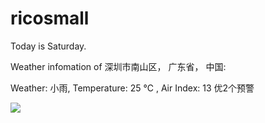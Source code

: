 # ricosmall

Today is Saturday.

Weather infomation of 深圳市南山区， 广东省， 中国: 

Weather: 小雨, Temperature: 25 ℃ , Air Index: 13 优2个预警

<img src="https://github-readme-stats.vercel.app/api?username=ricosmall&show_icons=true" />
